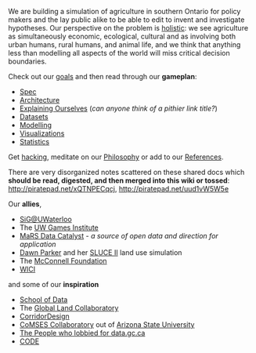 We are building a simulation of agriculture in southern Ontario for policy makers and the lay public alike to be able to edit to invent and investigate hypotheses. Our perspective on the problem is [holistic](http://www.sigeneration.ca/making-systems-thinking-slogan/): we see agriculture as simultaneously economic, ecological, cultural and as involving both urban humans, rural humans, and animal life, and we think that anything less than modelling all aspects of the world will miss critical decision boundaries.


Check out our [goals](UseCases.md) and then read through our **gameplan**:
* [Spec](Spec.md)
* [Architecture](Architecture.md)
* [Explaining Ourselves](Media.md) (_can anyone think of a pithier link title?_)
* [Datasets](Datasets.md)
* [Modelling](Modelling.md)
* [Visualizations](Visualizations.md)
* [Statistics](Statistics.md)

Get [hacking](https://github.com/majdal/modex/tree/master/src/README.md), meditate on our [Philosophy](Philosophy.md) or add to our [References](References.md).

There are very disorganized notes scattered on these shared docs which **should be read, digested, and then merged into this wiki or tossed**: http://piratepad.net/xQTNPECqcj, http://piratepad.net/uud1vW5W5e


Our **allies**,
* [SiG@UWaterloo](http://sig.uwaterloo.ca)
* The [UW Games Institute](https://uwaterloo.ca/games-institute/)
* [MaRS Data Catalyst](http://data.marsdd.com) - _a source of open data and direction for application_
* [Dawn Parker](http://wici.ca/new/2011/08/dawn-parker/) and her [SLUCE II](http://slice.wici.ca) land use simulation
* The [McConnell Foundation](http://www.mcconnellfoundation.ca/en)
* [WICI](http://wici.ca)

and some of our **inspiration**
* [School of Data](http://schoolofdata.org/)
* The [Global Land Collaboratory](http://www.globallandproject.org/) 
* [CorridorDesign](http://corridordesign.org/)
* [CoMSES Collaboratory](http://www.openabm.org/) out of [Arizona State University](https://csdc.asu.edu/)
* [The People who lobbied for data.gc.ca](http://datadotgc.ca/)
* [CODE](https://canadianopendataexperience.com/)

